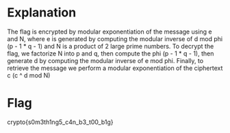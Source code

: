 # Explanation
The flag is encrypted by modular exponentiation of the message using e and N, where e is generated by computing the modular inverse of d mod phi (p - 1 * q - 1) and N is a product of 2 large prime numbers.
To decrypt the flag, we factorize N into p and q, then compute the phi (p - 1 * q - 1), then generate d by computing the modular inverse of e mod phi. Finally, to retrieve the message we perform a modular exponentiation of the ciphertext c (c ^ d mod N)


# Flag
crypto{s0m3th1ng5_c4n_b3_t00_b1g}